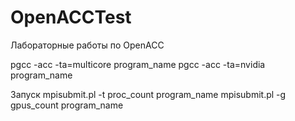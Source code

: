# OpenACCTest
Лабораторные работы по OpenACC

pgcc -acc -ta=multicore program_name
pgcc -acc -ta=nvidia program_name

Запуск
mpisubmit.pl -t proc_count program_name
mpisubmit.pl -g gpus_count program_name
